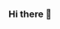 ### Hi there 👋

<!--
**yeeunkim-digipen/yeeunkim-digipen** is a ✨ _special_ ✨ repository because its `README.md` (this file) appears on your GitHub profile.

Here are some ideas to get you started:

- 🌱 I’m currently learning ... C++ programming
- 👯 I’m interested in ... travel
- 🤔 My favorite hobby is ... going to the cinema
- 📫 How to reach me: ... instagram DM
- 😄 Pronouns: ...
- ⚡ Fun fact: ...
-->
